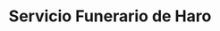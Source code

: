 ---
title: "Servicio Funerario de Haro"
url: /haro/servicio-funerario-de-haro/
shop: Bestattungen
---